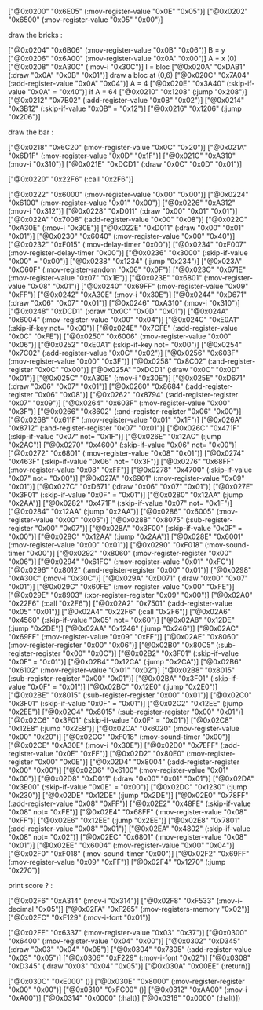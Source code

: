 ["@0x0200" "0x6E05" (:mov-register-value "0x0E" "0x05")]
 ["@0x0202" "0x6500" (:mov-register-value "0x05" "0x00")]

 draw the bricks :

 ["@0x0204" "0x6B06" (:mov-register-value "0x0B" "0x06")]   B = y
 ["@0x0206" "0x6A00" (:mov-register-value "0x0A" "0x00")]   A = x (0)
 ["@0x0208" "0xA30C" (:mov-i "0x30C")]                      I = bloc
 ["@0x020A" "0xDAB1" (:draw "0x0A" "0x0B" "0x01")]          draw a bloc at (0,6)
 ["@0x020C" "0x7A04" (:add-register-value "0x0A" "0x04")]   A = 4
 ["@0x020E" "0x3A40" (:skip-if-value "0x0A" = "0x40")]      if A = 64
 ["@0x0210" "0x1208" (:jump "0x208")]
 ["@0x0212" "0x7B02" (:add-register-value "0x0B" "0x02")]
 ["@0x0214" "0x3B12" (:skip-if-value "0x0B" = "0x12")]
 ["@0x0216" "0x1206" (:jump "0x206")]

draw the bar :

 ["@0x0218" "0x6C20" (:mov-register-value "0x0C" "0x20")]
 ["@0x021A" "0x6D1F" (:mov-register-value "0x0D" "0x1F")]
 ["@0x021C" "0xA310" (:mov-i "0x310")]
 ["@0x021E" "0xDCD1" (:draw "0x0C" "0x0D" "0x01")]

 ["@0x0220" "0x22F6" (:call "0x2F6")]

 ["@0x0222" "0x6000" (:mov-register-value "0x00" "0x00")]
 ["@0x0224" "0x6100" (:mov-register-value "0x01" "0x00")]
 ["@0x0226" "0xA312" (:mov-i "0x312")]
 ["@0x0228" "0xD011" (:draw "0x00" "0x01" "0x01")]
 ["@0x022A" "0x7008" (:add-register-value "0x00" "0x08")]
 ["@0x022C" "0xA30E" (:mov-i "0x30E")]
 ["@0x022E" "0xD011" (:draw "0x00" "0x01" "0x01")]
 ["@0x0230" "0x6040" (:mov-register-value "0x00" "0x40")]
 ["@0x0232" "0xF015" (:mov-delay-timer "0x00")]
 ["@0x0234" "0xF007" (:mov-register-delay-timer "0x00")]
 ["@0x0236" "0x3000" (:skip-if-value "0x00" = "0x00")]
 ["@0x0238" "0x1234" (:jump "0x234")]
 ["@0x023A" "0xC60F" (:mov-register-random "0x06" "0x0F")]
 ["@0x023C" "0x671E" (:mov-register-value "0x07" "0x1E")]
 ["@0x023E" "0x6801" (:mov-register-value "0x08" "0x01")]
 ["@0x0240" "0x69FF" (:mov-register-value "0x09" "0xFF")]
 ["@0x0242" "0xA30E" (:mov-i "0x30E")]
 ["@0x0244" "0xD671" (:draw "0x06" "0x07" "0x01")]
 ["@0x0246" "0xA310" (:mov-i "0x310")]
 ["@0x0248" "0xDCD1" (:draw "0x0C" "0x0D" "0x01")]
 ["@0x024A" "0x6004" (:mov-register-value "0x00" "0x04")]
 ["@0x024C" "0xE0A1" (:skip-if-key not= "0x00")]
 ["@0x024E" "0x7CFE" (:add-register-value "0x0C" "0xFE")]
 ["@0x0250" "0x6006" (:mov-register-value "0x00" "0x06")]
 ["@0x0252" "0xE0A1" (:skip-if-key not= "0x00")]
 ["@0x0254" "0x7C02" (:add-register-value "0x0C" "0x02")]
 ["@0x0256" "0x603F" (:mov-register-value "0x00" "0x3F")]
 ["@0x0258" "0x8C02" (:and-register-register "0x0C" "0x00")]
 ["@0x025A" "0xDCD1" (:draw "0x0C" "0x0D" "0x01")]
 ["@0x025C" "0xA30E" (:mov-i "0x30E")]
 ["@0x025E" "0xD671" (:draw "0x06" "0x07" "0x01")]
 ["@0x0260" "0x8684" (:add-register-register "0x06" "0x08")]
 ["@0x0262" "0x8794" (:add-register-register "0x07" "0x09")]
 ["@0x0264" "0x603F" (:mov-register-value "0x00" "0x3F")]
 ["@0x0266" "0x8602" (:and-register-register "0x06" "0x00")]
 ["@0x0268" "0x611F" (:mov-register-value "0x01" "0x1F")]
 ["@0x026A" "0x8712" (:and-register-register "0x07" "0x01")]
 ["@0x026C" "0x471F" (:skip-if-value "0x07" not= "0x1F")]
 ["@0x026E" "0x12AC" (:jump "0x2AC")]
 ["@0x0270" "0x4600" (:skip-if-value "0x06" not= "0x00")]
 ["@0x0272" "0x6801" (:mov-register-value "0x08" "0x01")]
 ["@0x0274" "0x463F" (:skip-if-value "0x06" not= "0x3F")]
 ["@0x0276" "0x68FF" (:mov-register-value "0x08" "0xFF")]
 ["@0x0278" "0x4700" (:skip-if-value "0x07" not= "0x00")]
 ["@0x027A" "0x6901" (:mov-register-value "0x09" "0x01")]
 ["@0x027C" "0xD671" (:draw "0x06" "0x07" "0x01")]
 ["@0x027E" "0x3F01" (:skip-if-value "0x0F" = "0x01")]
 ["@0x0280" "0x12AA" (:jump "0x2AA")]
 ["@0x0282" "0x471F" (:skip-if-value "0x07" not= "0x1F")]
 ["@0x0284" "0x12AA" (:jump "0x2AA")]
 ["@0x0286" "0x6005" (:mov-register-value "0x00" "0x05")]
 ["@0x0288" "0x8075" (:sub-register-register "0x00" "0x07")]
 ["@0x028A" "0x3F00" (:skip-if-value "0x0F" = "0x00")]
 ["@0x028C" "0x12AA" (:jump "0x2AA")]
 ["@0x028E" "0x6001" (:mov-register-value "0x00" "0x01")]
 ["@0x0290" "0xF018" (:mov-sound-timer "0x00")]
 ["@0x0292" "0x8060" (:mov-register-register "0x00" "0x06")]
 ["@0x0294" "0x61FC" (:mov-register-value "0x01" "0xFC")]
 ["@0x0296" "0x8012" (:and-register-register "0x00" "0x01")]
 ["@0x0298" "0xA30C" (:mov-i "0x30C")]
 ["@0x029A" "0xD071" (:draw "0x00" "0x07" "0x01")]
 ["@0x029C" "0x60FE" (:mov-register-value "0x00" "0xFE")]
 ["@0x029E" "0x8903" (:xor-register-register "0x09" "0x00")]
 ["@0x02A0" "0x22F6" (:call "0x2F6")]
 ["@0x02A2" "0x7501" (:add-register-value "0x05" "0x01")]
 ["@0x02A4" "0x22F6" (:call "0x2F6")]
 ["@0x02A6" "0x4560" (:skip-if-value "0x05" not= "0x60")]
 ["@0x02A8" "0x12DE" (:jump "0x2DE")]
 ["@0x02AA" "0x1246" (:jump "0x246")]
 ["@0x02AC" "0x69FF" (:mov-register-value "0x09" "0xFF")]
 ["@0x02AE" "0x8060" (:mov-register-register "0x00" "0x06")]
 ["@0x02B0" "0x80C5" (:sub-register-register "0x00" "0x0C")]
 ["@0x02B2" "0x3F01" (:skip-if-value "0x0F" = "0x01")]
 ["@0x02B4" "0x12CA" (:jump "0x2CA")]
 ["@0x02B6" "0x6102" (:mov-register-value "0x01" "0x02")]
 ["@0x02B8" "0x8015" (:sub-register-register "0x00" "0x01")]
 ["@0x02BA" "0x3F01" (:skip-if-value "0x0F" = "0x01")]
 ["@0x02BC" "0x12E0" (:jump "0x2E0")]
 ["@0x02BE" "0x8015" (:sub-register-register "0x00" "0x01")]
 ["@0x02C0" "0x3F01" (:skip-if-value "0x0F" = "0x01")]
 ["@0x02C2" "0x12EE" (:jump "0x2EE")]
 ["@0x02C4" "0x8015" (:sub-register-register "0x00" "0x01")]
 ["@0x02C6" "0x3F01" (:skip-if-value "0x0F" = "0x01")]
 ["@0x02C8" "0x12E8" (:jump "0x2E8")]
 ["@0x02CA" "0x6020" (:mov-register-value "0x00" "0x20")]
 ["@0x02CC" "0xF018" (:mov-sound-timer "0x00")]
 ["@0x02CE" "0xA30E" (:mov-i "0x30E")]
 ["@0x02D0" "0x7EFF" (:add-register-value "0x0E" "0xFF")]
 ["@0x02D2" "0x80E0" (:mov-register-register "0x00" "0x0E")]
 ["@0x02D4" "0x8004" (:add-register-register "0x00" "0x00")]
 ["@0x02D6" "0x6100" (:mov-register-value "0x01" "0x00")]
 ["@0x02D8" "0xD011" (:draw "0x00" "0x01" "0x01")]
 ["@0x02DA" "0x3E00" (:skip-if-value "0x0E" = "0x00")]
 ["@0x02DC" "0x1230" (:jump "0x230")]
 ["@0x02DE" "0x12DE" (:jump "0x2DE")]
 ["@0x02E0" "0x78FF" (:add-register-value "0x08" "0xFF")]
 ["@0x02E2" "0x48FE" (:skip-if-value "0x08" not= "0xFE")]
 ["@0x02E4" "0x68FF" (:mov-register-value "0x08" "0xFF")]
 ["@0x02E6" "0x12EE" (:jump "0x2EE")]
 ["@0x02E8" "0x7801" (:add-register-value "0x08" "0x01")]
 ["@0x02EA" "0x4802" (:skip-if-value "0x08" not= "0x02")]
 ["@0x02EC" "0x6801" (:mov-register-value "0x08" "0x01")]
 ["@0x02EE" "0x6004" (:mov-register-value "0x00" "0x04")]
 ["@0x02F0" "0xF018" (:mov-sound-timer "0x00")]
 ["@0x02F2" "0x69FF" (:mov-register-value "0x09" "0xFF")]
 ["@0x02F4" "0x1270" (:jump "0x270")]

print score ? :

 ["@0x02F6" "0xA314" (:mov-i "0x314")]
 ["@0x02F8" "0xF533" (:mov-i-decimal "0x05")]
 ["@0x02FA" "0xF265" (:mov-registers-memory "0x02")]
 ["@0x02FC" "0xF129" (:mov-i-font "0x01")]

 ["@0x02FE" "0x6337" (:mov-register-value "0x03" "0x37")]
 ["@0x0300" "0x6400" (:mov-register-value "0x04" "0x00")]
 ["@0x0302" "0xD345" (:draw "0x03" "0x04" "0x05")]
 ["@0x0304" "0x7305" (:add-register-value "0x03" "0x05")]
 ["@0x0306" "0xF229" (:mov-i-font "0x02")]
 ["@0x0308" "0xD345" (:draw "0x03" "0x04" "0x05")]
 ["@0x030A" "0x00EE" (:return)]

 ["@0x030C" "0xE000" ()]
 ["@0x030E" "0x8000" (:mov-register-register "0x00" "0x00")]
 ["@0x0310" "0xFC00" ()]
 ["@0x0312" "0xAA00" (:mov-i "0xA00")]
 ["@0x0314" "0x0000" (:halt)]
 ["@0x0316" "0x0000" (:halt)])